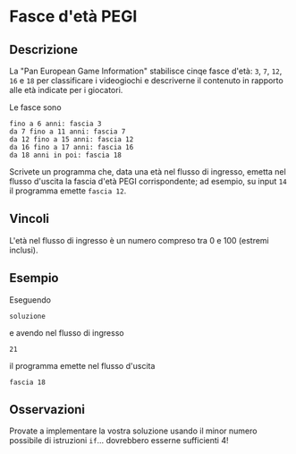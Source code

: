 Fasce d'età PEGI
================

Descrizione
-----------

La "Pan European Game Information" stabilisce cinqe fasce d'età: `3`, `7`, `12`,
`16` e `18` per classificare i videogiochi e descriverne il contenuto in
rapporto alle età indicate per i giocatori.

Le fasce sono

    fino a 6 anni: fascia 3
    da 7 fino a 11 anni: fascia 7
    da 12 fino a 15 anni: fascia 12
    da 16 fino a 17 anni: fascia 16
    da 18 anni in poi: fascia 18

Scrivete un programma che, data una età nel flusso di ingresso, emetta nel
flusso d'uscita la fascia d'età PEGI corrispondente; ad esempio, su input `14`
il programma emette `fascia 12`.


Vincoli
-------

L'età nel flusso di ingresso è un numero compreso tra 0 e 100 (estremi inclusi).


Esempio
-------

Eseguendo

    soluzione

e avendo nel flusso di ingresso

    21

il programma emette nel flusso d'uscita

    fascia 18


Osservazioni
------------

Provate a implementare la vostra soluzione usando il minor numero possibile di
istruzioni `if`… dovrebbero esserne sufficienti 4!
